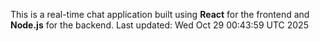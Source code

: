 This is a real-time chat application built using **React** for the frontend and **Node.js** for the backend.
Last updated: Wed Oct 29 00:43:59 UTC 2025
